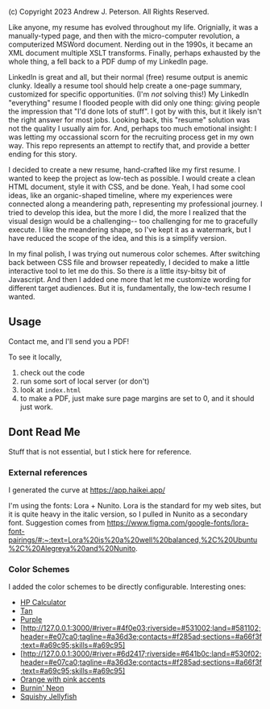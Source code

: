 (c) Copyright 2023 Andrew J. Peterson. All Rights Reserved.

Like anyone, my resume has evolved throughout my life. Orignially, it was a manually-typed page, and then with the micro-computer revolution, a computerized MSWord document. Nerding out in the 1990s, it became an XML document multiple XSLT transforms. Finally, perhaps exhausted by the whole thing, a fell back to a PDF dump of my LinkedIn page.

LinkedIn is great and all, but their normal (free) resume output is anemic clunky. Ideally a resume tool should help create a one-page summary, customized for specific opportunities. (I'm _not_ solving this!) My LinkedIn "everything" resume I flooded people with did only one thing: giving people the impression that "I'd done lots of stuff". I got by with this, but it likely isn't the right answer for most jobs. Looking back, this "resume" solution was not the quality I usually aim for. And, perhaps too much emotional insight: I was letting my occassional scorn for the recruiting process get in my own way. This repo represents an attempt to rectify that, and provide a better ending for this story.

I decided to create a new resume, hand-crafted like my first resume. I wanted to keep the project as low-tech as possible. I would create a clean HTML document, style it with CSS, and be done. Yeah, I had some cool ideas, like an organic-shaped timeline, where my experiences were connected along a meandering path, representing my professional journey. I tried to develop this idea, but the more I did, the more I realized that the visual design would be a challenging-- too challenging for me to gracefully execute. I like the meandering shape, so I've kept it as a watermark, but I have reduced the scope of the idea, and this is a simplify version.

In my final polish, I was trying out numerous color schemes. After switching back between CSS file and browser repeatedly, I decided to make a little interactive tool to let me do this. So there _is_ a little itsy-bitsy bit of Javascript. And then I added one more that let me customize wording for different target audiences. But it is, fundamentally, the low-tech resume I wanted.

## Usage

Contact me, and I'll send you a PDF!

To see it locally,

1. check out the code
2. run some sort of local server (or don't)
3. look at `index.html`
4. to make a PDF, just make sure page margins are set to 0, and it should just work.


## Dont Read Me

Stuff that is not essential, but I stick here for reference.

### External references

I generated the curve at https://app.haikei.app/

I'm using the fonts: Lora + Nunito. Lora is the standard for my web sites, but it is quite heavy in the italic version, so I pulled in Nunito as a secondary font. Suggestion comes from https://www.figma.com/google-fonts/lora-font-pairings/#:~:text=Lora%20is%20a%20well%20balanced,%2C%20Ubuntu%2C%20Alegreya%20and%20Nunito.

### Color Schemes

I added the color schemes to be directly configurable. Interesting ones:
- [HP Calculator](http://127.0.0.1:3000/#river=#dfc28d;riverside=#d1b071;land=#b8964b;header=#a3110b;tagline=#65461d;contacts=#540203;sections=#a98410;text=#4d2d10;skills=#382417)
- [Tan](http://127.0.0.1:3000/#river=#d9be6d;riverside=#e1cc8e;land=#d9d0c5;header=#724137;tagline=#87614a;contacts=#8a634c;sections=#8c644d;text=#724138;skills=#724138)
- [Purple](http://127.0.0.1:3000/#river=#5e408b;riverside=#563e76;land=#5e418b;header=#9399a2;tagline=#037a7b;contacts=#9399a2;sections=#04797b;text=#d6b497;skills=#d3b295)
- [http://127.0.0.1:3000/#river=#4f0e03;riverside=#531002;land=#581102;header=#e07ca0;tagline=#a36d3e;contacts=#f285ad;sections=#a66f3f;text=#a69c95;skills=#a69c95]
- [http://127.0.0.1:3000/#river=#6d2417;riverside=#641b0c;land=#530f02;header=#e07ca0;tagline=#a36d3e;contacts=#f285ad;sections=#a66f3f;text=#a69c95;skills=#a69c95]
- [Orange with pink accents](http://127.0.0.1:3000/#river=#f28706;riverside=#e2812c;land=#c1712c;header=#733b2f;tagline=#bf455c;contacts=#6d3e36;sections=#b34157;text=#270401;skills=#724138)
- [Burnin' Neon](file:index.html#river=#1e193e;riverside=#000000;land=#480a0a;header=#0a36ee;tagline=#71e714;contacts=#fda830;sections=#71e715;text=#ffcd01;skills=#f33807)
- [Squishy Jellyfish](file:///Users/ndp/workspace/resume/index.html#river=#000000;riverside=#000000;land=#000000;header=#c324d5;tagline=#1922da;contacts=#fe87ff;sections=#c302d4;text=#fe87ff;skills=#5e10ff)
